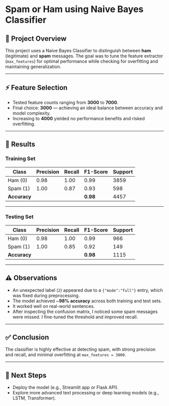 # Spam or Ham using Naive Bayes Classifier

## 📝 Project Overview
This project uses a Naive Bayes Classifier to distinguish between **ham** (legitimate) and **spam** messages. The goal was to tune the feature extractor (`max_features`) for optimal performance while checking for overfitting and maintaining generalization.

---

## ⚡️ Feature Selection
- Tested feature counts ranging from **3000** to **7000**.
- Final choice: **3000** — achieving an ideal balance between accuracy and model complexity.
- Increasing to **4000** yielded no performance benefits and risked overfitting.

---

## 🥇 Results

### Training Set

| Class | Precision | Recall | F1-Score | Support |
|--------|-----------|--------|----------|---------|
| Ham (0) | 0.98 | 1.00 | 0.99 | 3859 |
| Spam (1) | 1.00 | 0.87 | 0.93 | 598 |
| **Accuracy** | | | **0.98** | 4457 |

---

### Testing Set

| Class | Precision | Recall | F1-Score | Support |
|--------|-----------|--------|----------|---------|
| Ham (0) | 0.98 | 1.00 | 0.99 | 966 |
| Spam (1) | 1.00 | 0.85 | 0.92 | 149 |
| **Accuracy** | | | **0.98** | 1115 |

---

## ⚠️ Observations
- An unexpected label (`2`) appeared due to a `{"mode":"full"}` entry, which was fixed during preprocessing.
- The model achieved ~**98% accuracy** across both training and test sets.
- It worked well on real-world sentences.
- After inspecting the confusion matrix, I noticed some spam messages were missed. I fine-tuned the threshold and improved recall.

---

## ✅ Conclusion
The classifier is highly effective at detecting spam, with strong precision and recall, and minimal overfitting at `max_features = 3000`.

---

## 🚀 Next Steps
- Deploy the model (e.g., Streamlit app or Flask API).
- Explore more advanced text processing or deep learning models (e.g., LSTM, Transformer).

